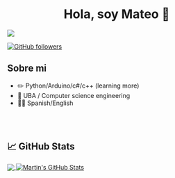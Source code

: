 
<div align="center">
<h1 align="center">Hola, soy <a>Mateo</a> 👋</h1>
</div>
<img src="(https://www.google.com/imgresq=software%20developer&imgurl=https%3A%2F%2Fd3kqdc25i4tl0t.cloudfront.net%2Farticles%2Fcontent%2F543_378726_tech.hero.jpg&imgrefurl=https%3A%2F%2Ftopresume.com%2Fcareer-advice%2Fsoftware-developer-job-description&docid=dith2Nlw22oU6M&tbnid=JE-nVCAxEsyw5M&vet=12ahUKEwi8_IDsht-HAxU9rJUCHa0OGJUQM3oECGIQAA..i&w=1600&h=900&hcb=2&ved=2ahUKEwi8_IDsht-HAxU9rJUCHa0OGJUQM3oECGIQAA))
">


[![GitHub followers](https://img.shields.io/github/followers/santagadamateo?style=social)](https://github.com/santagadamateo)

## Sobre mi
- ✏️ Python/Arduino/c#/c++ (learning more)
- 📗 UBA / Computer science engineering
- 🧑‍🏫 Spanish/English
<br>                                                                                      
                                                                                    
</td>  
</table>                                                                                 
</div>
<br>

## &#x1f4c8; GitHub Stats

<a href="https://github.com/santagadamateo/santagadamateo">
  <img align="center" src="https://github-readme-stats.vercel.app/api/top-langs/?username=santagadamateo&hide=java,html,tex&title_color=ffffff&text_color=c9cacc&icon_color=2bbc8a&bg_color=1d1f21&langs_count=3" />
</a>
<a href="https://github.com/santagadamateo/santagadamateo">
  <img align="center" src="https://github-readme-stats.vercel.app/api?username=santagadamateo&show_icons=true&line_height=27&count_private=true&title_color=ffffff&text_color=c9cacc&icon_color=2bbc8a&bg_color=1d1f21" alt="Martin's GitHub Stats" />
</a>
